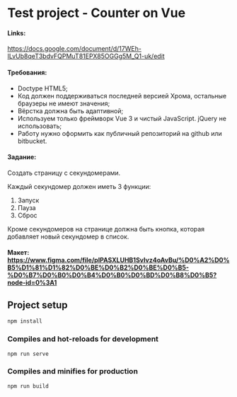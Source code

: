 # Test project - Counter on Vue
#### Links:
https://docs.google.com/document/d/17WEh-ILvUb8qeT3bdvFQPMuT81EPX85OGGg5M_Q1-uk/edit

#### Требования:
- Doctype HTML5;
- Код должен поддерживаться последней версией Хрома, остальные браузеры не имеют значения;
- Вёрстка должна быть адаптивной;
- Используем только фреймворк Vue 3 и чистый JavaScript. jQuery не использовать;
- Работу нужно оформить как публичный репозиторий на github или bitbucket.

#### Задание:
Создать страницу с секундомерами. 

Каждый секундомер должен иметь 3 функции:
1. Запуск
2. Пауза
3. Сброс

Кроме секундомеров на странице должна быть кнопка, которая добавляет новый секундомер в список.

#### Макет: https://www.figma.com/file/plPASXLUHB1SvIvz4oAvBu/%D0%A2%D0%B5%D1%81%D1%82%D0%BE%D0%B2%D0%BE%D0%B5-%D0%B7%D0%B0%D0%B4%D0%B0%D0%BD%D0%B8%D0%B5?node-id=0%3A1


## Project setup
```
npm install
```

### Compiles and hot-reloads for development
```
npm run serve
```

### Compiles and minifies for production
```
npm run build
```

